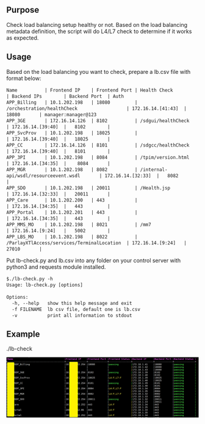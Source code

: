 ## Purpose

Check load balancing setup healthy or not. Based on the load balancing metadata definition, the script will do L4/L7 check to determine if it works as expected.

## Usage

Based on the load balancing you want to check, prepare a lb.csv file with format below:

```
Name          | Frontend IP    | Frontend Port | Health Check                                | Backend IPs        | Backend Port  | Auth
APP_Billing   | 10.1.202.198   | 18080         | /orchestration/healthCheck                  | 172.16.14.[41:43]  |   18080       | manager:manager@123
APP_3GE       | 172.16.14.126  | 8102          | /sdgui/healthCheck                          | 172.16.14.[39:40]  |   8102        |
APP_SvcProv   | 10.1.202.198   | 18025         |                                             | 172.16.14.[39:40]  |   18025       |
APP_CC        | 172.16.14.126  | 8101          | /sdgcc/healthCheck                          | 172.16.14.[39:40]  |   8101        |
APP_3PI       | 10.1.202.198   | 8084          | /tpim/version.html                          | 172.16.14.[34:35]  |    8084       |
APP_MGR       | 10.1.202.198   | 8082          | /internal-api/wsdl/resourceevent.wsdl       | 172.16.14.[32:33]  |   8082        |
APP_SDO       | 10.1.202.198   | 20011         | /Health.jsp                                 | 172.16.14.[32:33]  |   20011       |
APP_Care      | 10.1.202.200   | 443           |                                             | 172.16.14.[34:35]  |   443         |
APP_Portal    | 10.1.202.201   | 443           |                                             | 172.16.14.[34:35]  |   443         |
APP_MMS_MO    | 10.1.202.198   | 8021          | /mm7                                        | 172.16.14.[9:24]   |   5002        |
APP_LBS_MO    | 10.1.202.198   | 8022          | /ParlayXTlAccess/services/TerminalLocation  | 172.16.14.[9:24]   |   27010       |
```

Put lb-check.py and lb.csv into any folder on your control server with python3 and requests module installed.

```shell
$./lb-check.py -h
Usage: lb-check.py [options]

Options:
  -h, --help   show this help message and exit
  -f FILENAME  lb csv file, default one is lb.csv
  -v           print all information to stdout
```

## Example

./lb-check

![sample](sample.png)